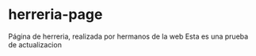 ﻿herreria-page
=============

Página de herreria, realizada por hermanos de la web Esta es una prueba de actualizacion
